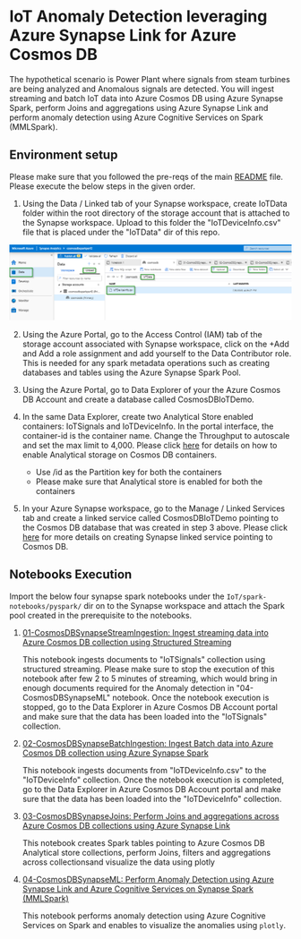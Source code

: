 
# IoT Anomaly Detection leveraging Azure Synapse Link for Azure Cosmos DB

The hypothetical scenario is Power Plant where signals from steam turbines are being analyzed and Anomalous signals are detected. You will ingest streaming and batch IoT data into Azure Cosmos DB using Azure Synapse Spark, perform Joins and aggregations using Azure Synapse Link and perform anomaly detection using Azure Cognitive Services on Spark (MMLSpark).

## Environment setup

Please make sure that you followed the pre-reqs of the main [README](../README.md) file. Please execute the below steps in the given order.

1. Using the Data / Linked tab of your Synapse workspace, create IoTData folder within the root directory of the storage account that is attached to the Synapse workspace. Upload to this folder the "IoTDeviceInfo.csv" file that is placed under the "IoTData" dir of this repo.

![upload_datasets](images/upload_datasets.png)

2. Using the Azure Portal, go to the Access Control (IAM) tab of the storage account associated with Synapse workspace, click on the +Add and Add a role assignment and add yourself to the Data Contributor role. This is needed for any spark metadata operations such as creating databases and tables using the Azure Synapse Spark Pool.

3. Using the Azure Portal, go to Data Explorer of your the Azure Cosmos DB Account and create a database called CosmosDBIoTDemo. 

4. In the same Data Explorer, create two Analytical Store enabled containers: IoTSignals and IoTDeviceInfo. In the portal interface, the container-id is the container name. Change the Throughput to autoscale and set the max limit to 4,000. Please click [here](https://docs.microsoft.com/azure/cosmos-db/configure-synapse-link#azure-portal-2) for details on how to enable Analytical storage on Cosmos DB containers.
    * Use /id as the Partition key for both the containers
    * Please make sure that Analytical store is enabled for both the containers

5. In your Azure Synapse workspace, go to the Manage / Linked Services tab and create a linked service called CosmosDBIoTDemo pointing to the Cosmos DB database that was created in step 3 above. Please click [here](https://docs.microsoft.com/azure/synapse-analytics/synapse-link/how-to-connect-synapse-link-cosmos-db) for more details on creating Synapse linked service pointing to Cosmos DB.

## Notebooks Execution

Import the below four synapse spark notebooks under the `IoT/spark-notebooks/pyspark/` dir on to the Synapse workspace and attach the Spark pool created in the prerequisite to the notebooks.

1. [01-CosmosDBSynapseStreamIngestion: Ingest streaming data into Azure Cosmos DB collection using Structured Streaming](IoT/spark-notebooks/pyspark/01-CosmosDBSynapseStreamIngestion.ipynb)

    This notebook ingests documents to "IoTSignals" collection using structured streaming. Please make sure to stop the execution of this notebook after few 2 to 5 minutes of streaming, which would bring in enough documents required for the Anomaly detection in "04-CosmosDBSynapseML" notebook.
    Once the notebook execution is stopped, go to the Data Explorer in Azure Cosmos DB Account portal and make sure that the data has been loaded into the "IoTSignals" collection.   

1. [02-CosmosDBSynapseBatchIngestion: Ingest Batch data into Azure Cosmos DB collection using Azure Synapse Spark](IoT/spark-notebooks/pyspark/02-CosmosDBSynapseBatchIngestion.ipynb)

    This notebook ingests documents from "IoTDeviceInfo.csv" to the "IoTDeviceInfo" collection.
    Once the notebook execution is completed, go to the Data Explorer in Azure Cosmos DB Account portal and make sure that the data has been loaded into the "IoTDeviceInfo" collection.   

1. [03-CosmosDBSynapseJoins: Perform Joins and aggregations across Azure Cosmos DB collections using Azure Synapse Link](IoT/spark-notebooks/pyspark/03-CosmosDBSynapseJoins.ipynb)

    This notebook creates Spark tables pointing to Azure Cosmos DB Analytical store collections, perform Joins, filters and aggregations across collectionsand visualize the data using plotly

1. [04-CosmosDBSynapseML: Perform Anomaly Detection using Azure Synapse Link and Azure Cognitive Services on Synapse Spark (MMLSpark)](IoT/spark-notebooks/pyspark/04-CosmosDBSynapseML.ipynb)

    This notebook performs anomaly detection using Azure Cognitive Services on Spark and enables to visualize the anomalies using `plotly`.